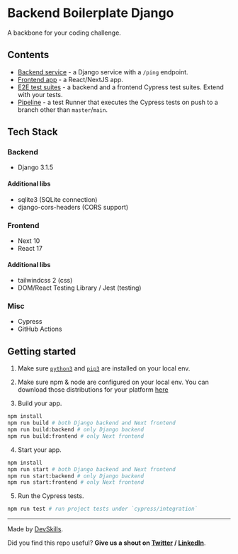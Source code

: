 # Backend Boilerplate Django

A backbone for your coding challenge.

## Contents

- [Backend service](app-backend) - a Django service with a `/ping` endpoint.
- [Frontend app](app-frontend) - a React/NextJS app.
- [E2E test suites](cypress/integration) - a backend and a frontend Cypress test suites. Extend with your tests.
- [Pipeline](.github/workflows/tests.yml) - a test Runner that executes the Cypress tests on push to a branch other than `master`/`main`.

## Tech Stack

### Backend

- Django 3.1.5

#### Additional libs

- sqlite3 (SQLite connection)
- django-cors-headers (CORS support)

### Frontend

- Next 10
- React 17

#### Additional libs

- tailwindcss 2 (css)
- DOM/React Testing Library / Jest (testing)

### Misc

- Cypress
- GitHub Actions

## Getting started

1. Make sure [`python3`](https://www.python.org/downloads/) and [`pip3`](https://pip.pypa.io/en/stable/installing/) are installed on your local env.

2. Make sure npm & node are configured on your local env. You can download those distributions for your platform [here](https://nodejs.org/en/download/)

3. Build your app.

```bash
npm install
npm run build # both Django backend and Next frontend
npm run build:backend # only Django backend
npm run build:frontend # only Next frontend
```

4. Start your app.

```bash
npm install
npm run start # both Django backend and Next frontend
npm run start:backend # only Django backend
npm run start:frontend # only Next frontend
```

5. Run the Cypress tests.

```bash
npm run test # run project tests under `cypress/integration`
```

---

Made by [DevSkills](https://devskills.co).

Did you find this repo useful? **Give us a shout on [Twitter](https://twitter.com/DevSkillsHQ) / [LinkedIn](https://www.linkedin.com/company/devskills)**.
